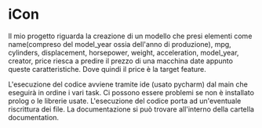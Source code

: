 # iCon
Il mio progetto riguarda la creazione di un modello che presi elementi come name(compreso del model_year ossia dell'anno di produzione), mpg, cylinders, displacement, horsepower, weight, acceleration, model_year, creator, price riesca a predire il prezzo di una macchina date appunto queste caratteristiche. Dove quindi il price è la target feature.

L'esecuzione del codice avviene tramite ide (usato pycharm) dal main che eseguirà in ordine i vari task. Ci possono essere problemi se non è installato prolog o le librerie usate. L'esecuzione del codice porta ad un'eventuale riscrittura dei file. La documentazione si può trovare all'interno della cartella documentation.
